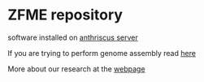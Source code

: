 
# ZFME repository

software installed on [anthriscus server](software/) 

If you are trying to perform genome assembly read [here](genome_assembly/)

More about our research at the [webpage](http://zfme.biol.uw.edu.pl)
